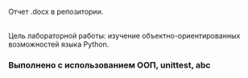 Отчет .docx в репозитории.</br>

</br>Цель лабораторной работы: изучение объектно-ориентированных возможностей языка Python.</br>
###  Выполнено с использованием ООП, unittest, abc
